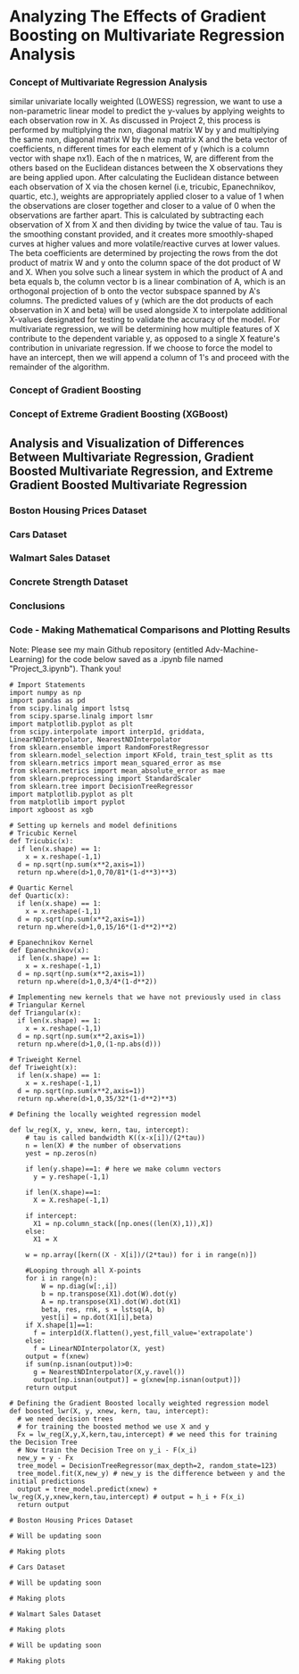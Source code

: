 # Analyzing The Effects of Gradient Boosting on Multivariate Regression Analysis

### Concept of Multivariate Regression Analysis
similar univariate locally weighted (LOWESS) regression, we want to use a non-parametric linear model to predict the y-values by applying weights to each observation row in X.  As discussed in Project 2, this process is performed by multiplying the nxn, diagonal matrix W by y and multiplying the same nxn, diagonal matrix W by the nxp matrix X and the beta vector of coefficients, n different times for each element of y (which is a column vector with shape nx1).  Each of the n matrices, W, are different from the others based on the Euclidean distances between the X observations they are being applied upon.  After calculating the Euclidean distance between each observation of X via the chosen kernel (i.e, tricubic, Epanechnikov, quartic, etc.), weights are appropriately applied closer to a value of 1 when the observations are closer together and closer to a value of 0 when the observations are farther apart.  This is calculated by subtracting each observation of X from X and then dividing by twice the value of tau.  Tau is the smoothing constant provided, and it creates more smoothly-shaped curves at higher values and more volatile/reactive curves at lower values.  The beta coefficients are determined by projecting the rows from the dot product of matrix W and y onto the column space of the dot product of W and X.  When you solve such a linear system in which the product of A and beta equals b, the column vector b is a linear combination of A, which is an orthogonal projection of b onto the vector subspace spanned by A's columns. The predicted values of y (which are the dot products of each observation in X and beta) will be used alongside X to interpolate additional X-values designated for testing to validate the accuracy of the model.  For multivariate regression, we will be determining how multiple features of X contribute to the dependent variable y, as opposed to a single X feature's contribution in univariate regression.  If we choose to force the model to have an intercept, then we will append a column of 1's and proceed with the remainder of the algorithm.

### Concept of Gradient Boosting


### Concept of Extreme Gradient Boosting (XGBoost)


## Analysis and Visualization of Differences Between Multivariate Regression, Gradient Boosted Multivariate Regression, and Extreme Gradient Boosted Multivariate Regression

### Boston Housing Prices Dataset


### Cars Dataset


### Walmart Sales Dataset


### Concrete Strength Dataset


### Conclusions


### Code - Making Mathematical Comparisons and Plotting Results

Note: Please see my main Github repository (entitled Adv-Machine-Learning) for the code below saved as a .ipynb file named "Project_3.ipynb"). Thank you!

```
# Import Statements
import numpy as np
import pandas as pd
from scipy.linalg import lstsq
from scipy.sparse.linalg import lsmr
import matplotlib.pyplot as plt
from scipy.interpolate import interp1d, griddata, LinearNDInterpolator, NearestNDInterpolator
from sklearn.ensemble import RandomForestRegressor
from sklearn.model_selection import KFold, train_test_split as tts
from sklearn.metrics import mean_squared_error as mse
from sklearn.metrics import mean_absolute_error as mae
from sklearn.preprocessing import StandardScaler
from sklearn.tree import DecisionTreeRegressor
import matplotlib.pyplot as plt
from matplotlib import pyplot
import xgboost as xgb

# Setting up kernels and model definitions
# Tricubic Kernel
def Tricubic(x):
  if len(x.shape) == 1:
    x = x.reshape(-1,1)
  d = np.sqrt(np.sum(x**2,axis=1))
  return np.where(d>1,0,70/81*(1-d**3)**3)

# Quartic Kernel
def Quartic(x):
  if len(x.shape) == 1:
    x = x.reshape(-1,1)
  d = np.sqrt(np.sum(x**2,axis=1))
  return np.where(d>1,0,15/16*(1-d**2)**2)

# Epanechnikov Kernel
def Epanechnikov(x):
  if len(x.shape) == 1:
    x = x.reshape(-1,1)
  d = np.sqrt(np.sum(x**2,axis=1))
  return np.where(d>1,0,3/4*(1-d**2)) 
  
# Implementing new kernels that we have not previously used in class
# Triangular Kernel
def Triangular(x):
  if len(x.shape) == 1:
    x = x.reshape(-1,1)
  d = np.sqrt(np.sum(x**2,axis=1))
  return np.where(d>1,0,(1-np.abs(d))) 

# Triweight Kernel
def Triweight(x):
  if len(x.shape) == 1:
    x = x.reshape(-1,1)
  d = np.sqrt(np.sum(x**2,axis=1))
  return np.where(d>1,0,35/32*(1-d**2)**3) 
  
# Defining the locally weighted regression model

def lw_reg(X, y, xnew, kern, tau, intercept):
    # tau is called bandwidth K((x-x[i])/(2*tau))
    n = len(X) # the number of observations
    yest = np.zeros(n)

    if len(y.shape)==1: # here we make column vectors
      y = y.reshape(-1,1)

    if len(X.shape)==1:
      X = X.reshape(-1,1)
    
    if intercept:
      X1 = np.column_stack([np.ones((len(X),1)),X])
    else:
      X1 = X

    w = np.array([kern((X - X[i])/(2*tau)) for i in range(n)])

    #Looping through all X-points
    for i in range(n):          
        W = np.diag(w[:,i])
        b = np.transpose(X1).dot(W).dot(y)
        A = np.transpose(X1).dot(W).dot(X1)
        beta, res, rnk, s = lstsq(A, b)
        yest[i] = np.dot(X1[i],beta)
    if X.shape[1]==1:
      f = interp1d(X.flatten(),yest,fill_value='extrapolate')
    else:
      f = LinearNDInterpolator(X, yest)
    output = f(xnew)
    if sum(np.isnan(output))>0:
      g = NearestNDInterpolator(X,y.ravel()) 
      output[np.isnan(output)] = g(xnew[np.isnan(output)])
    return output
 
# Defining the Gradient Boosted locally weighted regression model
def boosted_lwr(X, y, xnew, kern, tau, intercept):
  # we need decision trees
  # for training the boosted method we use X and y
  Fx = lw_reg(X,y,X,kern,tau,intercept) # we need this for training the Decision Tree
  # Now train the Decision Tree on y_i - F(x_i)
  new_y = y - Fx
  tree_model = DecisionTreeRegressor(max_depth=2, random_state=123)
  tree_model.fit(X,new_y) # new_y is the difference between y and the initial predictions
  output = tree_model.predict(xnew) + lw_reg(X,y,xnew,kern,tau,intercept) # output = h_i + F(x_i)
  return output 
  
# Boston Housing Prices Dataset

# Will be updating soon

# Making plots

# Cars Dataset

# Will be updating soon

# Making plots

# Walmart Sales Dataset

# Making plots

# Will be updating soon

# Making plots

```
